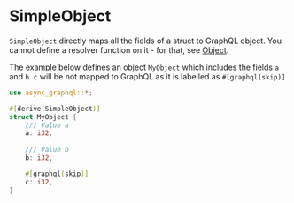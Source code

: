 # SimpleObject

`SimpleObject` directly maps all the fields of a struct to GraphQL object. You cannot define a resolver function on it - for that, see [Object](define_complex_object.html).

The example below defines an object `MyObject` which includes the fields `a` and `b`. `c` will be not mapped to GraphQL as it is labelled as `#[graphql(skip)]`

```rust
use async_graphql::*;

#[derive(SimpleObject)]
struct MyObject {
    /// Value a
    a: i32,
    
    /// Value b
    b: i32,

    #[graphql(skip)]
    c: i32,
}
```
